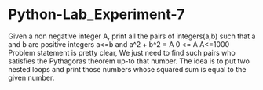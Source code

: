 # Python-Lab_Experiment-7
Given a non negative integer A, print all the pairs of integers(a,b) such that a and b are positive integers a&lt;=b and a^2 + b^2 = A 0 &lt;= A A&lt;=1000  Problem statement is pretty clear, We just need to find such pairs who satisfies the Pythagoras theorem up-to that number. The idea is to put two nested loops and print those numbers whose squared sum is equal to the given number.
